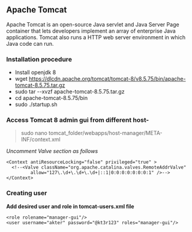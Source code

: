 ## Apache Tomcat
Apache Tomcat is an open-source Java servlet and Java Server Page container that lets developers implement an array of enterprise Java applications. Tomcat also runs a HTTP web server environment in which Java code can run.

### Installation procedure
- Install openjdk 8
- wget https://dlcdn.apache.org/tomcat/tomcat-8/v8.5.75/bin/apache-tomcat-8.5.75.tar.gz
- sudo tar --xvzf apache-tomcat-8.5.75.tar.gz
- cd apache-tomcat-8.5.75/bin
- sudo ./startup.sh 

### Access Tomcat 8 admin gui from different host-

> sudo nano tomcat_folder/webapps/host-manager/META-INF/context.xml

*Uncomment Valve section as follows*
```
<Context antiResourceLocking="false" privileged="true" >
  <!--<Valve className="org.apache.catalina.valves.RemoteAddrValve"
         allow="127\.\d+\.\d+\.\d+|::1|0:0:0:0:0:0:0:1" />-->
</Context>
```

### Creating user

**Add desired user and role in tomcat-users.xml file**
```
<role rolename="manager-gui"/>
<user username="akter" password="@kt3r123" roles="manager-gui"/>
```
